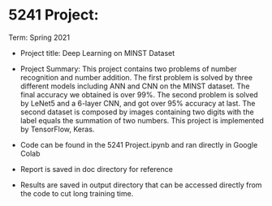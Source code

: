 # 5241 Project: 

Term: Spring 2021

+ Project title: Deep Learning on MINST Dataset

+ Project Summary: This project contains two problems of number recognition and number addition. The first problem is solved by three different models including ANN and CNN on the MINST dataset. The final accuracy we obtained is over 99%. The second problem is solved by LeNet5 and a 6-layer CNN, and got over 95% accuracy at last. The second dataset is composed by images containing two digits with the label equals the summation of two numbers. This project is implemented by TensorFlow, Keras. 

+ Code can be found in the 5241 Project.ipynb and ran directly in Google Colab

+ Report is saved in doc directory for reference

+ Results are saved in output directory that can be accessed directly from the code to cut long training time.
